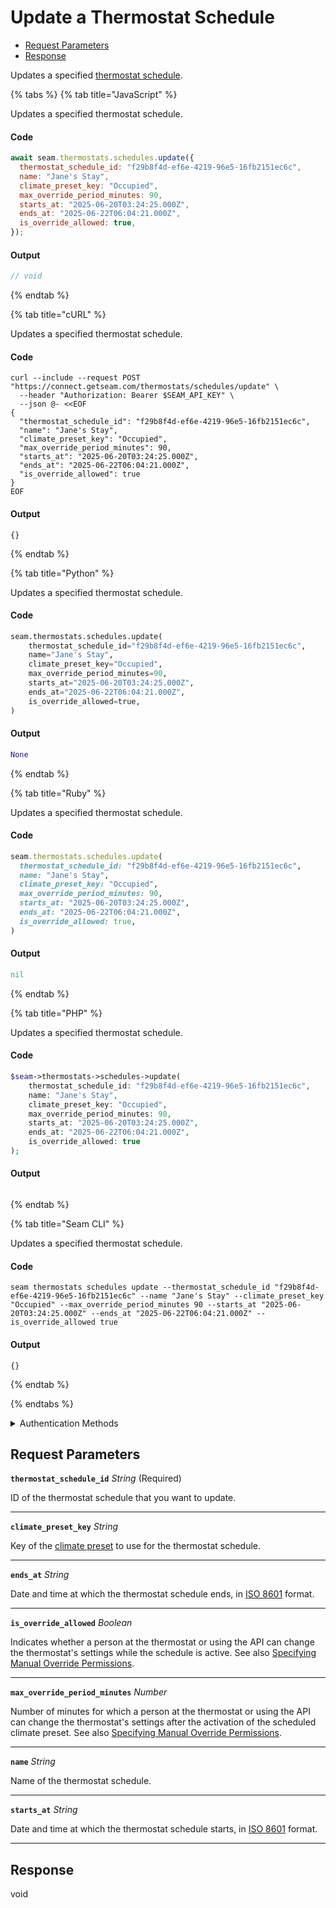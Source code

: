 # Update a Thermostat Schedule

- [Request Parameters](#request-parameters)
- [Response](#response)

Updates a specified [thermostat schedule](../../../capability-guides/thermostats/creating-and-managing-thermostat-schedules.md).


{% tabs %}
{% tab title="JavaScript" %}

Updates a specified thermostat schedule.

#### Code

```javascript
await seam.thermostats.schedules.update({
  thermostat_schedule_id: "f29b8f4d-ef6e-4219-96e5-16fb2151ec6c",
  name: "Jane's Stay",
  climate_preset_key: "Occupied",
  max_override_period_minutes: 90,
  starts_at: "2025-06-20T03:24:25.000Z",
  ends_at: "2025-06-22T06:04:21.000Z",
  is_override_allowed: true,
});
```

#### Output

```javascript
// void
```
{% endtab %}

{% tab title="cURL" %}

Updates a specified thermostat schedule.

#### Code

```curl
curl --include --request POST "https://connect.getseam.com/thermostats/schedules/update" \
  --header "Authorization: Bearer $SEAM_API_KEY" \
  --json @- <<EOF
{
  "thermostat_schedule_id": "f29b8f4d-ef6e-4219-96e5-16fb2151ec6c",
  "name": "Jane's Stay",
  "climate_preset_key": "Occupied",
  "max_override_period_minutes": 90,
  "starts_at": "2025-06-20T03:24:25.000Z",
  "ends_at": "2025-06-22T06:04:21.000Z",
  "is_override_allowed": true
}
EOF
```

#### Output

```curl
{}
```
{% endtab %}

{% tab title="Python" %}

Updates a specified thermostat schedule.

#### Code

```python
seam.thermostats.schedules.update(
    thermostat_schedule_id="f29b8f4d-ef6e-4219-96e5-16fb2151ec6c",
    name="Jane's Stay",
    climate_preset_key="Occupied",
    max_override_period_minutes=90,
    starts_at="2025-06-20T03:24:25.000Z",
    ends_at="2025-06-22T06:04:21.000Z",
    is_override_allowed=true,
)
```

#### Output

```python
None
```
{% endtab %}

{% tab title="Ruby" %}

Updates a specified thermostat schedule.

#### Code

```ruby
seam.thermostats.schedules.update(
  thermostat_schedule_id: "f29b8f4d-ef6e-4219-96e5-16fb2151ec6c",
  name: "Jane's Stay",
  climate_preset_key: "Occupied",
  max_override_period_minutes: 90,
  starts_at: "2025-06-20T03:24:25.000Z",
  ends_at: "2025-06-22T06:04:21.000Z",
  is_override_allowed: true,
)
```

#### Output

```ruby
nil
```
{% endtab %}

{% tab title="PHP" %}

Updates a specified thermostat schedule.

#### Code

```php
$seam->thermostats->schedules->update(
    thermostat_schedule_id: "f29b8f4d-ef6e-4219-96e5-16fb2151ec6c",
    name: "Jane's Stay",
    climate_preset_key: "Occupied",
    max_override_period_minutes: 90,
    starts_at: "2025-06-20T03:24:25.000Z",
    ends_at: "2025-06-22T06:04:21.000Z",
    is_override_allowed: true
);
```

#### Output

```php

```
{% endtab %}

{% tab title="Seam CLI" %}

Updates a specified thermostat schedule.

#### Code

```seam_cli
seam thermostats schedules update --thermostat_schedule_id "f29b8f4d-ef6e-4219-96e5-16fb2151ec6c" --name "Jane's Stay" --climate_preset_key "Occupied" --max_override_period_minutes 90 --starts_at "2025-06-20T03:24:25.000Z" --ends_at "2025-06-22T06:04:21.000Z" --is_override_allowed true
```

#### Output

```seam_cli
{}
```
{% endtab %}

{% endtabs %}


<details>

<summary>Authentication Methods</summary>

- API key
- Client session token
- Personal access token
  <br>Must also include the `seam-workspace` header in the request.

To learn more, see [Authentication](https://docs.seam.co/latest/api/authentication).
</details>

## Request Parameters

**`thermostat_schedule_id`** *String* (Required)

ID of the thermostat schedule that you want to update.

---

**`climate_preset_key`** *String*

Key of the [climate preset](../../../capability-guides/thermostats/creating-and-managing-climate-presets/README.md) to use for the thermostat schedule.

---

**`ends_at`** *String*

Date and time at which the thermostat schedule ends, in [ISO 8601](https://www.iso.org/iso-8601-date-and-time-format.html) format.

---

**`is_override_allowed`** *Boolean*

Indicates whether a person at the thermostat or using the API can change the thermostat's settings while the schedule is active. See also [Specifying Manual Override Permissions](../../../capability-guides/thermostats/creating-and-managing-thermostat-schedules.md#specifying-manual-override-permissions).

---

**`max_override_period_minutes`** *Number*

Number of minutes for which a person at the thermostat or using the API can change the thermostat's settings after the activation of the scheduled climate preset. See also [Specifying Manual Override Permissions](../../../capability-guides/thermostats/creating-and-managing-thermostat-schedules.md#specifying-manual-override-permissions).

---

**`name`** *String*

Name of the thermostat schedule.

---

**`starts_at`** *String*

Date and time at which the thermostat schedule starts, in [ISO 8601](https://www.iso.org/iso-8601-date-and-time-format.html) format.

---


## Response

void

